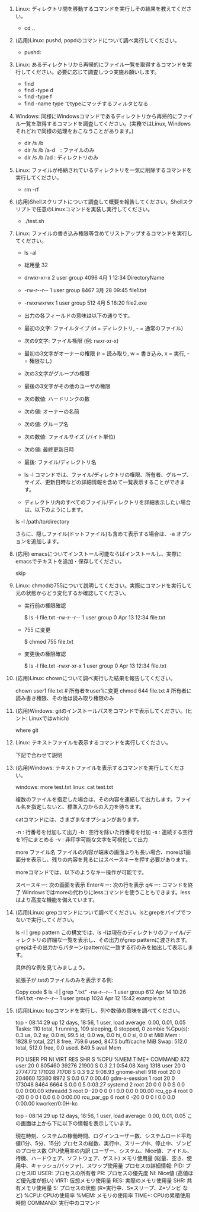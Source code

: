 1. Linux: ディレクトリ間を移動するコマンドを実行しその結果を教えてください。
    * cd ..


1. (応用)Linux: pushd, popdのコマンドについて調べ実行してください。
    * pushd:
1. Linux: あるディレクトリから再帰的にファイル一覧を取得するコマンドを実行してください。必要に応じて調査しつつ実施お願いします。
    * find
    * find -type d
    * find -type f
    * find -name type でtypeにマッチするフィルタとなる
1. Windows: 同様にWindowsコマンドであるディレクトリから再帰的にファイル一覧を取得するコマンドを調査してください。(実務ではLinux, Windowsそれどれで同様の処理をおこなうことがあります。)
    * dir /s /b
    * dir /s /b /a-d　: ファイルのみ
    * dir /s /b /ad : ディレクトリのみ
    
1. Linux: ファイルが格納されているディレクトリを一気に削除するコマンドを実行してください。
    * rm -rf
1. (応用)Shellスクリプトについて調査して概要を報告してください。Shellスクリプトで任意のLinuxコマンドを実装し実行してください。
    * ./test.sh
1. Linux: ファイルの書き込み権限等含めてリストアップするコマンドを実行してください。
    * ls -al
    * 総用量 32
    * drwxr-xr-x 2 user group 4096 4月  1 12:34 DirectoryName
    * -rw-r--r-- 1 user group 8467 3月 28 09:45 file1.txt
    * -rwxrwxrwx 1 user group  512 4月  5 16:20 file2.exe
    * 出力の各フィールドの意味は以下の通りです。

    * 最初の文字: ファイルタイプ (d = ディレクトリ, - = 通常のファイル)
    * 次の9文字: ファイル権限 (例: rwxr-xr-x)
    * 最初の3文字がオーナーの権限 (r = 読み取り, w = 書き込み, x = 実行, - = 権限なし)
    * 次の3文字がグループの権限
    * 最後の3文字がその他のユーザの権限
    * 次の数値: ハードリンクの数
    * 次の値: オーナーの名前
    * 次の値: グループ名
    * 次の数値: ファイルサイズ (バイト単位)
    * 次の値: 最終更新日時
    * 最後: ファイル/ディレクトリ名
    * ls -l コマンドでは、ファイル/ディレクトリの権限、所有者、グループ、サイズ、更新日時などの詳細情報を含めて一覧表示することができます。

    * ディレクトリ内のすべてのファイル/ディレクトリを詳細表示したい場合は、以下のようにします。

    ls -l /path/to/directory

    さらに、隠しファイル(ドットファイル)も含めて表示する場合は、-a オプションを追加します。

1. (応用) emacsについてインストール可能ならばインストールし、実際にemacsでテキストを追加・保存してください。

    skip

1. Linux: chmodの755について説明してください。実際にコマンドを実行して元の状態からどう変化するか確認してください。
    
    * 実行前の権限確認
    
        $ ls -l file.txt
        -rw-r--r-- 1 user group 0 Apr 13 12:34 file.txt

    * 755 に変更

        $ chmod 755 file.txt

    * 変更後の権限確認
    
        $ ls -l file.txt
        -rwxr-xr-x 1 user group 0 Apr 13 12:34 file.txt

1. (応用)Linux: chownについて調べ実行した結果を報告してください。

    chown user1 file.txt     # 所有者をuser1に変更
    chmod 644 file.txt       # 所有者に読み書き権限、その他は読み取り権限のみ


1. (応用)Windows: gitのインストールパスをコマンドで表示してください。(ヒント: Linuxではwhich)

    where git

1. Linux: テキストファイルを表示するコマンドを実行してください。

    下記で合わせて説明

1. (応用)Windows: テキストファイルを表示するコマンドを実行してください。

    windows: more test.txt
    linux: cat test.txt

    複数のファイルを指定した場合は、その内容を連結して出力します。ファイル名を指定しないと、標準入力からの入力を待ちます。

    catコマンドには、さまざまなオプションがあります。

    -n : 行番号を付加して出力
    -b : 空行を除いた行番号を付加
    -s : 連続する空行を1行にまとめる
    -v : 非印字可能な文字を可視化して出力

    more ファイル名
    ファイルの内容が端末の画面よりも長い場合、moreは1画面分を表示し、残りの内容を見るにはスペースキーを押す必要があります。

    moreコマンドでは、以下のようなキー操作が可能です。

    スペースキー: 次の画面を表示
    Enterキー: 次の行を表示
    qキー: コマンドを終了
    Windowsではmoreの代わりにlessコマンドを使うこともできます。lessはより高度な機能を備えています。

1. (応用)Linux: grepコマンドについて調べてください。lsとgrepをパイプでつないで実行してください。

    ls -l | grep pattern
    この構文では、ls -lは現在のディレクトリのファイル/ディレクトリの詳細な一覧を表示し、その出力がgrep patternに渡されます。grepはその出力からパターン(pattern)に一致する行のみを抽出して表示します。

    具体的な例を見てみましょう。

    拡張子が.txtのファイルのみを表示する例:

    Copy code
    $ ls -l | grep ".txt"
    -rw-r--r-- 1 user group  612 Apr 14 10:26 file1.txt
    -rw-r--r-- 1 user group 1024 Apr 12 15:42 example.txt

1. (応用)Linux: topコマンドを実行し、列や数値の意味を調べてください。

    top - 08:14:29 up 12 days, 18:56,  1 user,  load average: 0.00, 0.01, 0.05
    Tasks: 110 total,   1 running, 109 sleeping,   0 stopped,   0 zombie
    %Cpu(s):  0.3 us,  0.2 sy,  0.0 ni, 99.5 id,  0.0 wa,  0.0 hi,  0.0 si,  0.0 st
    MiB Mem :  1828.9 total,   221.8 free,   759.6 used,   847.5 buff/cache
    MiB Swap:   512.0 total,   512.0 free,     0.0 used.   849.5 avail Mem

    PID USER      PR  NI    VIRT    RES    SHR S  %CPU  %MEM     TIME+ COMMAND
    872 user      20   0  805460  39276  21900 S   0.3   2.1   0:54.08 Xorg
    1318 user      20   0 2774772 171028  71708 S   0.3   9.2   9:08.93 gnome-shell
    918 root      20   0  204660  12380   8972 S   0.0   0.7   0:00.40 gdm-x-session
      1 root      20   0  173048   8464   6664 S   0.0   0.5   0:03.27 systemd
      2 root      20   0       0      0      0 S   0.0   0.0   0:00.00 kthreadd
      3 root       0 -20       0      0      0 I   0.0   0.0   0:00.00 rcu_gp
      4 root       0 -20       0      0      0 I   0.0   0.0   0:00.00 rcu_par_gp
      6 root       0 -20       0      0      0 I   0.0   0.0   0:00.00 kworker/0:0H-kc

    top - 08:14:29 up 12 days, 18:56,  1 user,  load average: 0.00, 0.01, 0.05
    この画面は上から下に以下の情報を表示しています。

    現在時刻、システムの稼働時間、ログインユーザー数、システムロード平均値(1分、5分、15分)
    プロセスの総数、実行中、スリープ中、停止中、ゾンビのプロセス数
    CPU使用率の内訳 (ユーザー、システム、Nice値、アイドル、待機、ハードウェア、ソフトウェア、ゲスト)
    メモリ使用量 (総量、空き、使用中、キャッシュ/バッファ)、スワップ使用量
    プロセスの詳細情報:
    PID: プロセスID
    USER: プロセスの所有者
    PR: プロセスの優先度
    NI: Nice値 (高値ほど優先度が低い)
    VIRT: 仮想メモリ使用量
    RES: 実際のメモリ使用量
    SHR: 共有メモリ使用量
    S: プロセスの状態 (R=実行中、S=スリープ、Z=ゾンビ など)
    %CPU: CPUの使用率
    %MEM: メモリの使用率
    TIME+: CPUの累積使用時間
    COMMAND: 実行中のコマンド